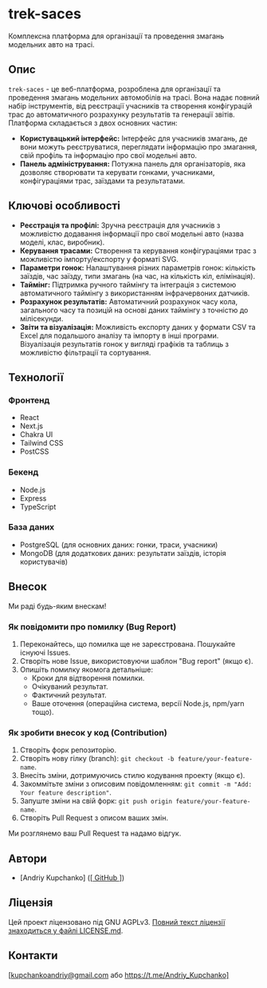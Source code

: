 # trek-saces

Комплексна платформа для організації та проведення змагань модельних авто на трасі.

## Опис

`trek-saces` - це веб-платформа, розроблена для організації та проведення змагань модельних автомобілів на трасі. Вона надає повний набір інструментів, від реєстрації учасників та створення конфігурацій трас до автоматичного розрахунку результатів та генерації звітів. Платформа складається з двох основних частин:

*   **Користувацький інтерфейс:** Інтерфейс для учасників змагань, де вони можуть реєструватися, переглядати інформацію про змагання, свій профіль та інформацію про свої модельні авто.
*   **Панель адміністрування:** Потужна панель для організаторів, яка дозволяє створювати та керувати гонками, учасниками, конфігураціями трас, заїздами та результатами.

## Ключові особливості

*   **Реєстрація та профілі:** Зручна реєстрація для учасників з можливістю додавання інформації про свої модельні авто (назва моделі, клас, виробник).
*   **Керування трасами:** Створення та керування конфігураціями трас з можливістю імпорту/експорту у форматі SVG.
*   **Параметри гонок:** Налаштування різних параметрів гонок: кількість заїздів, час заїзду, типи змагань (на час, на кількість кіл, елімінація).
*   **Таймінг:** Підтримка ручного таймінгу та інтеграція з системою автоматичного таймінгу з використанням інфрачервоних датчиків.
*   **Розрахунок результатів:** Автоматичний розрахунок часу кола, загального часу та позицій на основі даних таймінгу з точністю до мілісекунди.
*   **Звіти та візуалізація:** Можливість експорту даних у формати CSV та Excel для подальшого аналізу та імпорту в інші програми. Візуалізація результатів гонок у вигляді графіків та таблиць з можливістю фільтрації та сортування.

## Технології

### Фронтенд

*   React
*   Next.js
*   Chakra UI
*   Tailwind CSS
*   PostCSS

### Бекенд

*   Node.js
*   Express
*   TypeScript

### База даних

*   PostgreSQL (для основних даних: гонки, траси, учасники)
*   MongoDB (для додаткових даних: результати заїздів, історія користувачів)

## Внесок

Ми раді будь-яким внескам!

### Як повідомити про помилку (Bug Report)

1.  Переконайтесь, що помилка ще не зареєстрована. Пошукайте існуючі Issues.
2.  Створіть нове Issue, використовуючи шаблон "Bug report" (якщо є).
3.  Опишіть помилку якомога детальніше:
    *   Кроки для відтворення помилки.
    *   Очікуваний результат.
    *   Фактичний результат.
    *   Ваше оточення (операційна система, версії Node.js, npm/yarn тощо).

### Як зробити внесок у код (Contribution)

1.  Створіть форк репозиторію.
2.  Створіть нову гілку (branch): `git checkout -b feature/your-feature-name`.
3.  Внесіть зміни, дотримуючись стилю кодування проекту (якщо є).
4.  Закоммітьте зміни з описовим повідомленням: `git commit -m "Add: Your feature description"`.
5.  Запуште зміни на свій форк: `git push origin feature/your-feature-name`.
6.  Створіть Pull Request з описом ваших змін.

Ми розглянемо ваш Pull Request та надамо відгук.

## Автори

*   [Andriy Kupchanko] ([[ GitHub ](https://github.com/andriykupchanko)])

## Ліцензія

Цей проект ліцензовано під GNU AGPLv3. [Повний текст ліцензії знаходиться у файлі LICENSE.md](LICENSE.md).

## Контакти

[kupchankoandriy@gmail.com або https://t.me/Andriy_Kupchanko]
